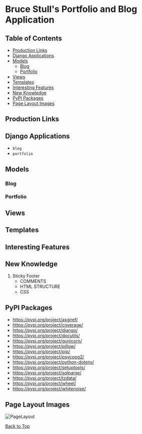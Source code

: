 # Bruce Stull's Portfolio and Blog Application

## Table of Contents

* [Production Links](#production-links)
* [Django Applications](#django-applications)
* [Models](#models)
    * [Blog](#blog)
    * [Portfolio](#portfolio)
* [Views](#views)
* [Templates](#templates)
* [Interesting Features](#interesting-features)
* [New Knowledge](#new-knowledge)
* [PyPI Packages](#pypi-packages)
* [Page Layout Images](#page-layout-images)

## Production Links

## Django Applications

* `blog`
* `portfolio`

## Models

### Blog

### Portfolio

## Views

## Templates

## Interesting Features

## New Knowledge

1. Sticky Footer
    * COMMENTS
    * HTML STRUCTURE
    * CSS

## PyPI Packages

* <https://pypi.org/project/asgiref/>
* <https://pypi.org/project/coverage/>
* <https://pypi.org/project/django/>
* <https://pypi.org/project/docutils/>
* <https://pypi.org/project/gunicorn/>
* <https://pypi.org/project/pillow/>
* <https://pypi.org/project/pip/>
* <https://pypi.org/project/psycopg2/>
* <https://pypi.org/project/python-dotenv/>
* <https://pypi.org/project/setuptools/>
* <https://pypi.org/project/sqlparse/>
* <https://pypi.org/project/tzdata/>
* <https://pypi.org/project/wheel/>
* <https://pypi.org/project/whitenoise/>

## Page Layout Images

![PageLayout](https://github.com/brucestull/bruce-stull/assets/47562501/07366f46-bd1f-4776-9f97-2400c38719b3)

[Back to Top](#bruce-stulls-portfolio-and-blog-application)